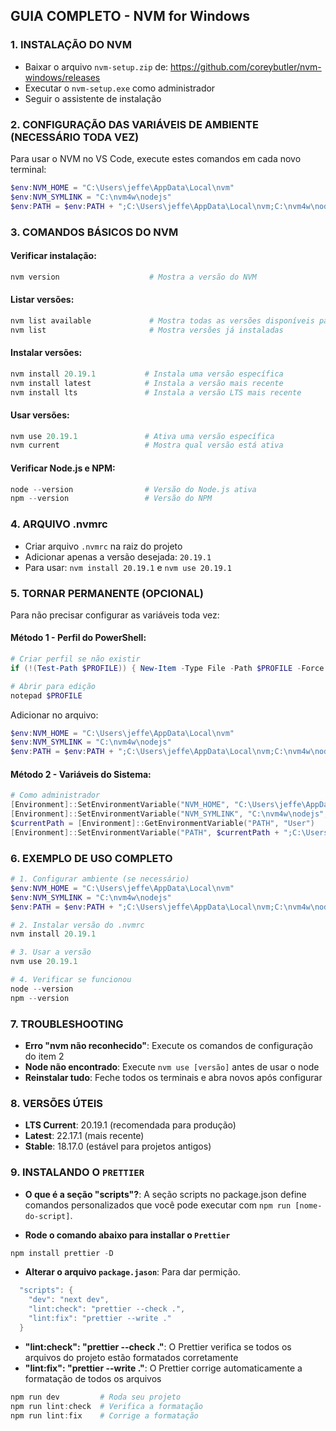 ## GUIA COMPLETO - NVM for Windows

### 1. INSTALAÇÃO DO NVM

- Baixar o arquivo `nvm-setup.zip` de: https://github.com/coreybutler/nvm-windows/releases
- Executar o `nvm-setup.exe` como administrador
- Seguir o assistente de instalação

### 2. CONFIGURAÇÃO DAS VARIÁVEIS DE AMBIENTE (NECESSÁRIO TODA VEZ)

Para usar o NVM no VS Code, execute estes comandos em cada novo terminal:

```powershell
$env:NVM_HOME = "C:\Users\jeffe\AppData\Local\nvm"
$env:NVM_SYMLINK = "C:\nvm4w\nodejs"
$env:PATH = $env:PATH + ";C:\Users\jeffe\AppData\Local\nvm;C:\nvm4w\nodejs"
```

### 3. COMANDOS BÁSICOS DO NVM

#### Verificar instalação:

```powershell
nvm version                    # Mostra a versão do NVM
```

#### Listar versões:

```powershell
nvm list available             # Mostra todas as versões disponíveis para download
nvm list                       # Mostra versões já instaladas
```

#### Instalar versões:

```powershell
nvm install 20.19.1           # Instala uma versão específica
nvm install latest            # Instala a versão mais recente
nvm install lts               # Instala a versão LTS mais recente
```

#### Usar versões:

```powershell
nvm use 20.19.1               # Ativa uma versão específica
nvm current                   # Mostra qual versão está ativa
```

#### Verificar Node.js e NPM:

```powershell
node --version                # Versão do Node.js ativa
npm --version                 # Versão do NPM
```

### 4. ARQUIVO .nvmrc

- Criar arquivo `.nvmrc` na raiz do projeto
- Adicionar apenas a versão desejada: `20.19.1`
- Para usar: `nvm install 20.19.1` e `nvm use 20.19.1`

### 5. TORNAR PERMANENTE (OPCIONAL)

Para não precisar configurar as variáveis toda vez:

#### Método 1 - Perfil do PowerShell:

```powershell
# Criar perfil se não existir
if (!(Test-Path $PROFILE)) { New-Item -Type File -Path $PROFILE -Force }

# Abrir para edição
notepad $PROFILE
```

Adicionar no arquivo:

```powershell
$env:NVM_HOME = "C:\Users\jeffe\AppData\Local\nvm"
$env:NVM_SYMLINK = "C:\nvm4w\nodejs"
$env:PATH = $env:PATH + ";C:\Users\jeffe\AppData\Local\nvm;C:\nvm4w\nodejs"
```

#### Método 2 - Variáveis do Sistema:

```powershell
# Como administrador
[Environment]::SetEnvironmentVariable("NVM_HOME", "C:\Users\jeffe\AppData\Local\nvm", "User")
[Environment]::SetEnvironmentVariable("NVM_SYMLINK", "C:\nvm4w\nodejs", "User")
$currentPath = [Environment]::GetEnvironmentVariable("PATH", "User")
[Environment]::SetEnvironmentVariable("PATH", $currentPath + ";C:\Users\jeffe\AppData\Local\nvm;C:\nvm4w\nodejs", "User")
```

### 6. EXEMPLO DE USO COMPLETO

```powershell
# 1. Configurar ambiente (se necessário)
$env:NVM_HOME = "C:\Users\jeffe\AppData\Local\nvm"
$env:NVM_SYMLINK = "C:\nvm4w\nodejs"
$env:PATH = $env:PATH + ";C:\Users\jeffe\AppData\Local\nvm;C:\nvm4w\nodejs"

# 2. Instalar versão do .nvmrc
nvm install 20.19.1

# 3. Usar a versão
nvm use 20.19.1

# 4. Verificar se funcionou
node --version
npm --version
```

### 7. TROUBLESHOOTING

- **Erro "nvm não reconhecido"**: Execute os comandos de configuração do item 2
- **Node não encontrado**: Execute `nvm use [versão]` antes de usar o node
- **Reinstalar tudo**: Feche todos os terminais e abra novos após configurar

### 8. VERSÕES ÚTEIS

- **LTS Current**: 20.19.1 (recomendada para produção)
- **Latest**: 22.17.1 (mais recente)
- **Stable**: 18.17.0 (estável para projetos antigos)

### 9. INSTALANDO O `PRETTIER`

- **O que é a seção "scripts"?**: A seção scripts no package.json define comandos personalizados que você pode executar com `npm run [nome-do-script]`.

- **Rode o comando abaixo para installar o `Prettier`**

```powershell
npm install prettier -D
```

- **Alterar o arquivo `package.jason`**: Para dar permição.

```powershell
  "scripts": {
    "dev": "next dev",
    "lint:check": "prettier --check .",
    "lint:fix": "prettier --write ."
  }
```

- **"lint:check": "prettier --check ."**: O Prettier verifica se todos os arquivos do projeto estão formatados corretamente
- **"lint:fix": "prettier --write ."**: O Prettier corrige automaticamente a formatação de todos os arquivos

```powershell
npm run dev         # Roda seu projeto
npm run lint:check  # Verifica a formatação
npm run lint:fix    # Corrige a formatação
```

